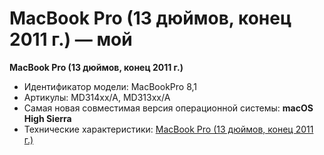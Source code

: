# MacBook Pro (13 дюймов, конец 2011 г.) — мой

**MacBook Pro (13 дюймов, конец 2011 г.)**
- Идентификатор модели: MacBookPro 8,1
- Артикулы: MD314xx/A, MD313xx/A
- Самая новая совместимая версия операционной системы: **macOS High Sierra**
- Технические характеристики: [MacBook Pro (13 дюймов, конец 2011 г.)](https://support.apple.com/ru-ru/111341)
